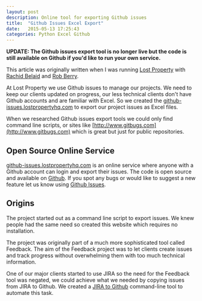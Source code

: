 ```yaml
---
layout: post
description: Online tool for exporting Github issues
title:  "Github Issues Excel Export"
date:   2015-05-13 17:25:43
categories: Python Excel Github
---
```


**UPDATE: The Github issues export tool is no longer live but the code is still available on Github if you'd like to run your own service.**

This article was originally written when I was running [Lost Property](http://lostpropertyhq.com/) with [Rachid Belaid](http://rachbelaid.com) and [Rob Berry](http://robb.re/).

At Lost Property we use Github issues to manage our projects. We need to keep our clients updated on progress, our less technical clients don't have Github accounts and are familiar with Excel. So we created the [github-issues.lostpropertyhq.com](http://github-issues.lostpropertyhq.com) to export our project issues as Excel files.

When we researched Github issues export tools we could only find command line scripts, or sites like [http://www.gitbugs.com](http://www.gitbugs.com) which is great but just for public repositories.

## Open Source Online Service
[github-issues.lostpropertyhq.com](http://github-issues.lostpropertyhq.com) is an online service where anyone with a Github account can login and export their issues. The code is open source and available on [Github](https://github.com/LostProperty/Github-Issues). If you spot any bugs or would like to suggest a new feature let us know using [Github Issues](https://github.com/LostProperty/Github-Issues/issues).

## Origins
The project started out as a command line script to export issues. We knew people had the same need so created this website which requires no installation.

The project was originally part of a much more sophisticated tool called Feedback. The aim of the Feedback project was to let clients create issues and track progress without overwhelming them with too much technical information.

One of our major clients started to use JIRA so the need for the Feedback tool was negated, we could achieve what we needed by copying issues from JIRA to Github. We created a [JIRA to Github](https://github.com/LostProperty/jira_to_github) command-line tool to automate this task.
